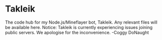 # Takleik
The code hub for my Node.js/Mineflayer bot, Takleik. Any relevant files will be available here.
Notice: Takleik is currently experiencing issues joining public servers. We apologise for the inconvenience.
-Coggy DoNaught
